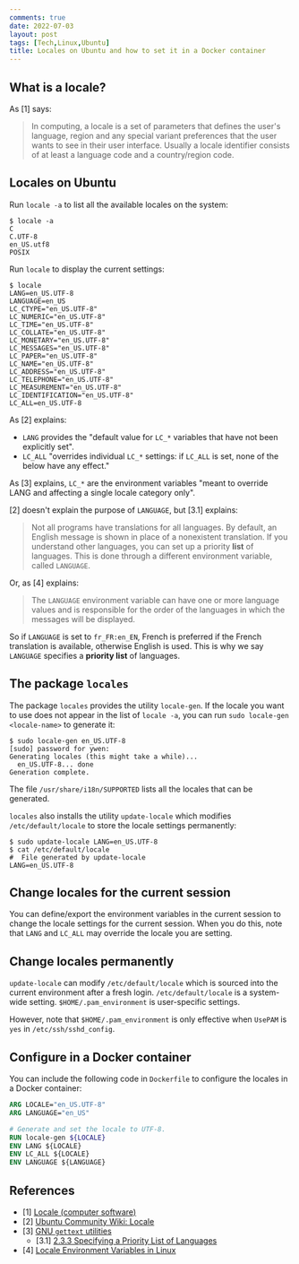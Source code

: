 ```yaml
---
comments: true
date: 2022-07-03
layout: post
tags: [Tech,Linux,Ubuntu]
title: Locales on Ubuntu and how to set it in a Docker container
---
```


## What is a locale?

As [1] says:

> In computing, a locale is a set of parameters that defines the user's language, region and any special variant preferences that the user wants to see in their user interface. Usually a locale identifier consists of at least a language code and a country/region code.

## Locales on Ubuntu

Run `locale -a` to list all the available locales on the system:

```
$ locale -a
C
C.UTF-8
en_US.utf8
POSIX
```

Run `locale` to display the current settings:

```
$ locale
LANG=en_US.UTF-8
LANGUAGE=en_US
LC_CTYPE="en_US.UTF-8"
LC_NUMERIC="en_US.UTF-8"
LC_TIME="en_US.UTF-8"
LC_COLLATE="en_US.UTF-8"
LC_MONETARY="en_US.UTF-8"
LC_MESSAGES="en_US.UTF-8"
LC_PAPER="en_US.UTF-8"
LC_NAME="en_US.UTF-8"
LC_ADDRESS="en_US.UTF-8"
LC_TELEPHONE="en_US.UTF-8"
LC_MEASUREMENT="en_US.UTF-8"
LC_IDENTIFICATION="en_US.UTF-8"
LC_ALL=en_US.UTF-8
```

As [2] explains:
- `LANG` provides the "default value for `LC_*` variables that have not been explicitly set".
- `LC_ALL` "overrides individual `LC_*` settings: if `LC_ALL` is set, none of the below have any effect."

As [3] explains, `LC_*` are the environment variables "meant to override LANG and affecting a single locale category only".

[2] doesn't explain the purpose of `LANGUAGE`, but [3.1] explains:

> Not all programs have translations for all languages. By default, an English message is shown in place of a nonexistent translation. If you understand other languages, you can set up a priority **list** of languages. This is done through a different environment variable, called `LANGUAGE`.

Or, as [4] explains:

> The `LANGUAGE` environment variable can have one or more language values and is responsible for the order of the languages in which the messages will be displayed.

So if `LANGUAGE` is set to `fr_FR:en_EN`, French is preferred if the French translation is available, otherwise English is used. This is why we say `LANGUAGE` specifies a **priority list** of languages.

## The package `locales`

The package `locales` provides the utility `locale-gen`. If the locale you want to use does not appear in the list of `locale -a`, you can run `sudo locale-gen <locale-name>` to generate it:

```
$ sudo locale-gen en_US.UTF-8
[sudo] password for ywen:
Generating locales (this might take a while)...
  en_US.UTF-8... done
Generation complete.
```

The file `/usr/share/i18n/SUPPORTED` lists all the locales that can be generated.

`locales` also installs the utility `update-locale` which modifies `/etc/default/locale` to store the locale settings permanently:

```
$ sudo update-locale LANG=en_US.UTF-8
$ cat /etc/default/locale
#  File generated by update-locale
LANG=en_US.UTF-8
```

## Change locales for the current session

You can define/export the environment variables in the current session to change the locale settings for the current session. When you do this, note that `LANG` and `LC_ALL` may override the locale you are setting.

## Change locales permanently

`update-locale` can modify `/etc/default/locale` which is sourced into the current environment after a fresh login. `/etc/default/locale` is a system-wide setting. `$HOME/.pam_environment` is user-specific settings.

However, note that `$HOME/.pam_environment` is only effective when `UsePAM` is `yes` in `/etc/ssh/sshd_config`.

## Configure in a Docker container

You can include the following code in `Dockerfile` to configure the locales in a Docker container:

```dockerfile
ARG LOCALE="en_US.UTF-8"
ARG LANGUAGE="en_US"

# Generate and set the locale to UTF-8.
RUN locale-gen ${LOCALE}
ENV LANG ${LOCALE}
ENV LC_ALL ${LOCALE}
ENV LANGUAGE ${LANGUAGE}
```

## References

- [1] [Locale (computer software)](https://en.wikipedia.org/wiki/Locale_(computer_software))
- [2] [Ubuntu Community Wiki: Locale](https://help.ubuntu.com/community/Locale)
- [3] [GNU `gettext` utilities](https://www.gnu.org/software/gettext/manual/html_node/index.html)
  - [3.1] [2.3.3 Specifying a Priority List of Languages](https://www.gnu.org/software/gettext/manual/html_node/The-LANGUAGE-variable.html)
- [4] [Locale Environment Variables in Linux](https://www.baeldung.com/linux/locale-environment-variables)
